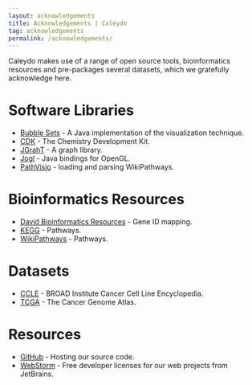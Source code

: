 ```yaml
---
layout: acknowledgements
title: Acknowledgements | Caleydo
tag: acknowledgements
permalink: /acknowledgements/
---
```



Caleydo makes use of a range of open source tools, bioinformatics resources and pre-packages several datasets, which we gratefully acknowledge here.

# Software Libraries

* [Bubble Sets](https://github.com/JosuaKrause/Bubble-Sets) - A Java implementation of the visualization technique.
* [CDK](http://sourceforge.net/projects/cdk/) - The Chemistry Development Kit.
* [JGrahT](http://jgrapht.org/) - A graph library.
* [Jogl](http://jogamp.org/jogl/www/) - Java bindings for OpenGL.
* [PathVisio](http://www.pathvisio.org/) - loading and parsing WikiPathways.

# Bioinformatics Resources

* [David Bioinformatics Resources](http://david.abcc.ncifcrf.gov/) - Gene ID mapping.
* [KEGG](http://www.genome.jp/kegg/pathway.html) - Pathways.
* [WikiPathways](http://www.wikipathways.org/index.php/WikiPathways) - Pathways.

# Datasets

* [CCLE](http://www.broadinstitute.org/software/cprg/?q=node/11) - BROAD Institute Cancer Cell Line Encyclopedia.
* [TCGA](http://cancergenome.nih.gov/) - The Cancer Genome Atlas.

# Resources

* [GitHub](https://github.com/) - Hosting our source code.
* [WebStorm](http://www.jetbrains.com/webstorm/) - Free developer licenses for our web projects from JetBrains.
